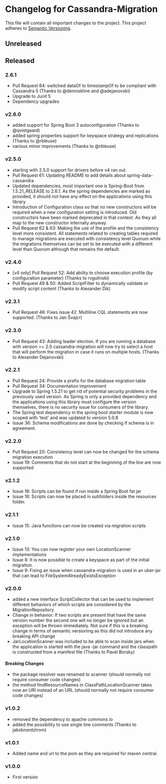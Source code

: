 # Changelog for Cassandra-Migration
This file will contain all important changes to the project.
This project adheres to [Semantic Versioning](http://semver.org/).

## Unreleased

## Released
### 2.6.1
* Pull Request 84: switched dataOf to timestampOf to be compliant with Cassandra 5 (Thanks to @denniskline and @adejanovski)
* Upgrade to Junit 5
* Dependency upgrades

### v2.6.0
* added support for Spring Boot 3 autoconfiguration (Thanks to @qvistgaard)
* added spring properties support for keyspace strategy and replications (Thanks to @rbleuse)
* various minor improvements (Thanks to @rbleuse)

### v2.5.0
* starting with 2.5.0 support for drivers before v4 ran out.
* Pull Request 61: Updating README to add details about spring-data-cassandra
* Updated dependencies, most important one is Spring-Boot from 1.5.21_RELEASE to 2.6.1. As the spring dependencies are marked
  as provided, it should not have any effect on the applications using this library
* Introduction of Configuration class so that no new constructors will be required when a new configuration setting is introduced.
  Old constructors have been marked deprecated in that context. As they all map to the new constructor internally anyway.
* Pull Request 62 & 63: Making the use of the profile and the consistency level more consistent. All statements
  related to creating tables required to manage migrations are executed with consistency level Quorum while
  the migrations themselves can be set to be executed with a different level than Quorum although that remains the default.

### v2.4.0
* [v4 only] Pull Request 52: Add ability to choose execution profile (by configuration parameter) (Thanks to rvgulinski)
* Pull Request 49 & 50: Added ScriptFilter to dynamically validate or modify script content (Thanks to Alexander Dik) 

### v2.3.1
* Pull Request 46: Fixes issue 42. Multiline CQL statements are now supported. (Thanks to Jan Švajcr)

### v2.3.0
* Pull Request 43: Adding leader election. If you are running a database with version >= 2.0 cassandra-migration will
  now try to select a host that will perform the migration in case it runs on multiple hosts. (Thanks to Alexander Dejanovski)
  
### v2.2.1
* Pull Request 24: Provide a prefix for the database migration table
* Pull Request 34: Documentation improvement
* Upgrade to Spring 1.5.21 to get rid of potential security problems in the previously used version.
  As Spring is only a provided dependency and the applications using this library must configure
  the version themselves, there is no security issue for consumers of the library.
* The Spring test dependency in the spring boot starter module is now scoped with 'test' and was updated
  to version 5.0.8
* Issue 36: Schema modifications are done by checking if schema is in agreement.

### v2.2.0
* Pull Request 20: Consistency level can now be changed for the schema migration execution
* Issue 19: Comments that do not start at the beginning of the line are now supported

### v2.1.2
* Issue 18: Scripts can be found if run inside a Spring Boot fat jar
* Issue 16: Scripts can now be placed in subfolders inside the resources folder.

### v2.1.1
* Issue 15: Java functions can now be created via migration scripts

### v2.1.0
* Issue 13: You can now register your own LocationScanner implementations
* Issue 8: It is now possible to create a keyspace as part of the initial
  migration.
* Issue 9: Fixing an issue when cassandra-migration is used in an uber-jar that
  can lead to FileSystemAlreadyExistsException

### v2.0.0
* added a new interface ScriptCollector that can be used to implement different
  behaviors of which scripts are considered by the MigrationRepository
* Change in behavior: If two scripts are present that have the same
  version number the second one will no longer be ignored but an exception will
  be thrown immediately. Not sure if this is a breaking change in terms of
  semantic versioning as this did not introduce any breaking API change
* JarLocationScanner was included to be able to scan inside jars when the
  application is started with the java -jar command and the classpath is
  constructed from a manifest file (Thanks to Pavel Borsky)
#### Breaking Changes
* the package resolver was renamed to scanner (should normally not require
  consumer code changes)
* the method findResourceNames in ClassPathLocationScanner takes now an URI
  instead of an URL (should normally not require consumer code changes)

### v1.0.2
* removed the dependency to apache commons io
* added the possibility to use single line comments (Thanks to jakobnordztrom)

### v1.0.1
* Added name and url to the pom as they are required for maven central. 

### v1.0.0
* First version
